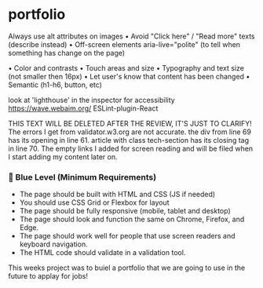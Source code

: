 # portfolio

Always use alt attributes on images
• Avoid "Click here" / "Read more" texts (describe instead)
• Off-screen elements
aria-live="polite" (to tell when something has change on the page)

• Color and contrasts
• Touch areas and size
• Typography and text size (not smaller then 16px)
• Let user's know that content has been changed
• Semantic (h1-h6, button, etc)

look at 'lighthouse' in the inspector for accessibility
https://wave.webaim.org/
ESLint-plugin-React

THIS TEXT WILL BE DELETED AFTER THE REVIEW, IT'S JUST TO CLARIFY!
The errors I get from validator.w3.org are not accurate. the div from line 69 has its opening in line 61.
article with class tech-section has its closing tag in line 70.
The empty links I added for screen reading and will be filed when I start adding my content later on.

### **🔵 Blue Level (Minimum Requirements)**

- The page should be built with HTML and CSS (JS if needed)
- You should use CSS Grid or Flexbox for layout
- The page should be fully responsive (mobile, tablet and desktop)
- The page should look and function the same on Chrome, Firefox, and Edge.
- The page should work well for people that use screen readers and keyboard navigation.
- The HTML code should validate in a validation tool.

This weeks project was to buiel a portfolio that we are going to use in the future to applay for jobs!

